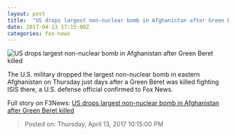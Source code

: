 ```yaml
---
layout: post
title:  "US drops largest non-nuclear bomb in Afghanistan after Green Beret killed"
date: 2017-04-13 17:15:00Z
categories: fox-news
---
```


![US drops largest non-nuclear bomb in Afghanistan after Green Beret killed](http://a57.foxnews.com/media2.foxnews.com/BrightCove/694940094001/2017/04/13/0/0/694940094001_5397566699001_5397548325001-vs.jpg?ve=1)

The U.S. military dropped the largest non-nuclear bomb in eastern Afghanistan on Thursday just days after a Green Beret was killed fighting ISIS there, a U.S. defense official confirmed to Fox News.


Full story on F3News: [US drops largest non-nuclear bomb in Afghanistan after Green Beret killed](http://www.f3nws.com/n/3SekKF)

> Posted on: Thursday, April 13, 2017 10:15:00 PM
